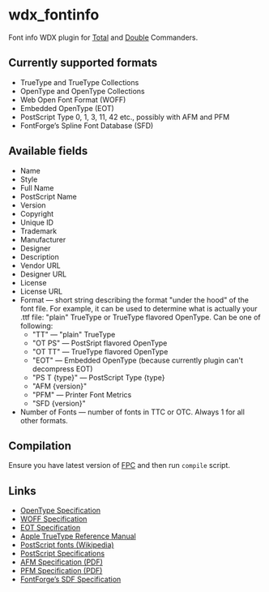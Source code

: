 # wdx_fontinfo

Font info WDX plugin for [Total][Total Commander]
and [Double][Double Commander] Commanders.


## Currently supported formats

  * TrueType and TrueType Collections
  * OpenType and OpenType Collections
  * Web Open Font Format (WOFF)
  * Embedded OpenType (EOT)
  * PostScript Type 0, 1, 3, 11, 42 etc., possibly with AFM and PFM
  * FontForge’s Spline Font Database (SFD)


## Available fields

  * Name
  * Style
  * Full Name
  * PostScript Name
  * Version
  * Copyright
  * Unique ID
  * Trademark
  * Manufacturer
  * Designer
  * Description
  * Vendor URL
  * Designer URL
  * License
  * License URL
  * Format — short string describing the format "under the hood" of the font
   file. For example, it can be used to determine what is actually
   your .ttf file: "plain" TrueType or TrueType flavored OpenType.
   Can be one of following:
    * "TT" — "plain" TrueType
    * "OT PS" — PostSript flavored OpenType
    * "OT TT" — TrueType flavored OpenType
    * "EOT" — Embedded OpenType (because currently plugin can't decompress EOT)
    * "PS T {type}" — PostScript Type {type}
    * "AFM {version}"
    * "PFM" — Printer Font Metrics
    * "SFD {version}"
  * Number of Fonts — number of fonts in TTC or OTC. Always 1 for all
    other formats.


## Compilation

Ensure you have latest version of [FPC](http://www.freepascal.org/)
and then run `compile` script.


## Links

  * [OpenType Specification](https://www.microsoft.com/typography/otspec/)
  * [WOFF Specification](http://www.w3.org/TR/WOFF/)
  * [EOT Specification](http://www.w3.org/Submission/EOT/)
  * [Apple TrueType Reference Manual](https://developer.apple.com/fonts/TrueType-Reference-Manual/)
  * [PostScript fonts (Wikipedia)](http://en.wikipedia.org/wiki/PostScript_fonts)
  * [PostScript Specifications](http://partners.adobe.com/public/developer/ps/index_specs.html)
  * [AFM Specification (PDF)](https://partners.adobe.com/public/developer/en/font/5004.AFM_Spec.pdf)
  * [PFM Specification (PDF)](https://partners.adobe.com/public/developer/en/font/5178.PFM.pdf)
  * [FontForge’s SDF Specification](http://fontforge.github.io/en-US/documentation/developers/sfdformat/)


[Total Commander]: http://www.ghisler.com/
[Double Commander]: http://doublecmd.sourceforge.net/
